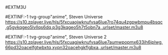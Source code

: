 #EXTM3U

#EXTINF:-1 tvg-group"anime", Steven Universe 
https://s10.zplayer.live/hls/5fxcuaojwknufvsa6lue7ro74qu4zgpwbmpu4bsqc,g5gvkqgeo5lvllqs6dq,p3g3kqgeo5h7t5obn7a,.urlset/master.m3u8

#EXTINF:-1 tvg-group"anime", Steven Universe 2
https://s10.zplayer.live/hls/5fxcuagjwknufvsa6lue7aumwpopmx633ih6jplwg,66pd32oacelfgtwbxtq,xypn32oacehgkflgbxa,.urlset/master.m3u8







